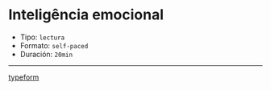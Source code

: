 # Inteligência emocional

- Tipo: `lectura`
- Formato: `self-paced`
- Duración: `20min`

---

[typeform](https://laboratoria.typeform.com/to/TYPEFORM_ID_TESTS_EMOTIONAL_INTELLIGENCE?email=xxxxx&fname=xxxxx&city=xxxxx&flow=xxxxx&uid=xxxxx&cohortid=xxxxx&courseid=xxxxx&unitid=xxxxx&partid=xxxxx)
